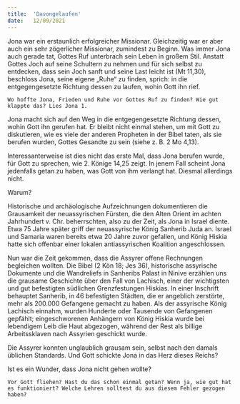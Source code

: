 ```yaml
---
title:  'Davongelaufen'
date:   12/09/2021
---
```


Jona war ein erstaunlich erfolgreicher Missionar. Gleichzeitig war er aber auch ein sehr zögerlicher Missionar, zumindest zu Beginn. Was immer Jona auch gerade tat, Gottes Ruf unterbrach sein Leben in großem Stil. Anstatt Gottes Joch auf seine Schultern zu nehmen und für sich selbst zu entdecken, dass sein Joch sanft und seine Last leicht ist (Mt 11,30), beschloss Jona, seine eigene „Ruhe“ zu finden, sprich: in die entgegengesetzte Richtung dessen zu laufen, wohin Gott ihn rief.

`Wo hoffte Jona, Frieden und Ruhe vor Gottes Ruf zu finden? Wie gut klappte das? Lies Jona 1.`

Jona macht sich auf den Weg in die entgegengesetzte Richtung dessen, wohin Gott ihn gerufen hat. Er bleibt nicht einmal stehen, um mit Gott zu diskutieren, wie es viele der anderen Propheten in der Bibel taten, als sie berufen wurden, Gottes Gesandte zu sein (siehe z. B. 2 Mo 4,13).

Interessanterweise ist dies nicht das erste Mal, dass Jona berufen wurde, für Gott zu sprechen, wie 2. Könige 14,25 zeigt. In jenem Fall scheint Jona jedenfalls getan zu haben, was Gott von ihm verlangt hat. Diesmal allerdings nicht.

Warum?

Historische und archäologische Aufzeichnungen dokumentieren die Grausamkeit der neuassyrischen Fürsten, die den Alten Orient im achten Jahrhundert v. Chr. beherrschten, also zu der Zeit, als Jona in Israel diente. Etwa 75 Jahre später griff der neuassyrische König Sanherib Juda an. Israel und Samaria waren bereits etwa 20 Jahre zuvor gefallen, und König Hiskia hatte sich offenbar einer lokalen antiassyrischen Koalition angeschlossen.

Nun war die Zeit gekommen, dass die Assyrer offene Rechnungen begleichen wollten. Die Bibel (2 Kön 18; Jes 36), historische assyrische Dokumente und die Wandreliefs in Sanheribs Palast in Ninive erzählen uns die grausame Geschichte über den Fall von Lachisch, einer der wichtigsten und gut befestigten südlichen Grenzfestungen Hiskias. In einer Inschrift behauptet Sanherib, in 46 befestigten Städten, die er angeblich zerstörte, mehr als 200.000 Gefangene gemacht zu haben. Als der assyrische König Lachisch einnahm, wurden Hunderte oder Tausende von Gefangenen gepfählt; eingeschworenen Anhängern von König Hiskia wurde bei lebendigem Leib die Haut abgezogen, während der Rest als billige Arbeitssklaven nach Assyrien geschickt wurde.

Die Assyrer konnten unglaublich grausam sein, selbst nach den damals üblichen Standards. Und Gott schickte Jona in das Herz dieses Reichs?

Ist es ein Wunder, dass Jona nicht gehen wollte?

`Vor Gott fliehen? Hast du das schon einmal getan? Wenn ja, wie gut hat es funktioniert? Welche Lehren solltest du aus diesem Fehler gezogen haben?`

